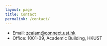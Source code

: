 ```yaml
---
layout: page
title: Contact
permalink: /contact/
---
```



- Email: <zcaiam@connect.ust.hk>
- Office: 1001-09, Academic Building, HKUST